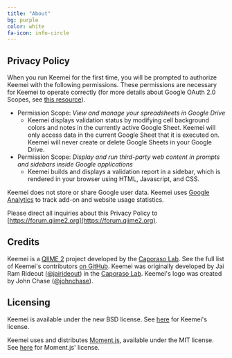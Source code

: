 ```yaml
---
title: "About"
bg: purple
color: white
fa-icon: info-circle
---
```


## Privacy Policy

When you run Keemei for the first time, you will be prompted to authorize Keemei with the following permissions. These permissions are necessary for Keemei to operate correctly (for more details about Google OAuth 2.0 Scopes, see [this resource](https://developers.google.com/identity/protocols/googlescopes)).

- Permission Scope: *View and manage your spreadsheets in Google Drive*
  - Keemei displays validation status by modifying cell background colors and notes in the currently active Google Sheet. Keemei will only access data in the current Google Sheet that it is executed on. Keemei will never create or delete Google Sheets in your Google Drive.
- Permission Scope: *Display and run third-party web content in prompts and sidebars inside Google applications*
  - Keemei builds and displays a validation report in a sidebar, which is rendered in your browser using HTML, Javascript, and CSS.

Keemei does not store or share Google user data. Keemei uses [Google Analytics](https://analytics.google.com) to track add-on and website usage statistics.

Please direct all inquiries about this Privacy Policy to [https://forum.qiime2.org](https://forum.qiime2.org).

## Credits

Keemei is a [QIIME 2](https://qiime2.org) project developed by the [Caporaso Lab](http://caporasolab.us). See the full list of Keemei's contributors [on GitHub](https://github.com/qiime2/Keemei/graphs/contributors). Keemei was originally developed by Jai Ram Rideout ([@jairideout](https://github.com/jairideout)) in the [Caporaso Lab](http://caporasolab.us). Keemei's logo was created by John Chase ([@johnchase](https://github.com/johnchase)).

## Licensing

Keemei is available under the new BSD license. See [here](https://github.com/qiime2/Keemei/blob/master/LICENSE) for Keemei's license.

Keemei uses and distributes [Moment.js](http://momentjs.com/), available under the MIT license. See [here](https://github.com/qiime2/Keemei/blob/master/licenses/Moment.js.txt) for Moment.js' license.
